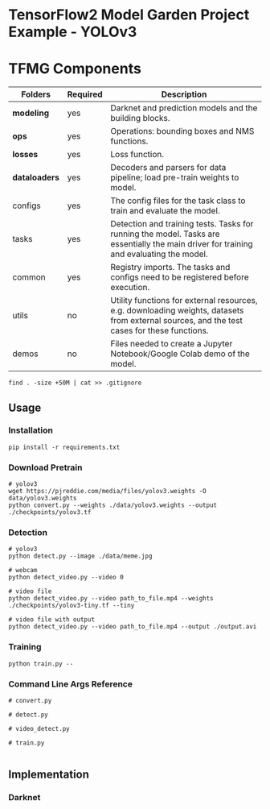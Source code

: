 # TensorFlow2 Model Garden Project Example - YOLOv3 

# TFMG Components


| Folders      | Required | Description                                                                                                                     |
|-------------|----------|---------------------------------------------------------------------------------------------------------------------------------|
| **modeling** | yes      | Darknet and prediction models and the building blocks.                                                                          |
| **ops**     | yes      | Operations: bounding boxes and NMS functions.                                                                                    |
| **losses**      | yes      | Loss function.                                                                                                                |
| **dataloaders** | yes      | Decoders and parsers for data pipeline; load pre-train weights to model.                                                       |
| configs     | yes      | The  config  files for the task class to train and evaluate the model.                                                             |
| tasks       | yes      | Detection and training tests. Tasks for running the model. Tasks are essentially the main driver for training and evaluating the model.      |
| common      | yes      | Registry imports. The tasks and configs need to be registered before execution.                                                          |
| utils       | no       | Utility functions for external resources,  e.g. downloading weights, datasets from external sources, and the test cases for these functions. |
| demos       | no       | Files needed to create a Jupyter Notebook/Google Colab demo of the model. |



```
find . -size +50M | cat >> .gitignore
```

## Usage
### Installation

```
pip install -r requirements.txt
```

### Download Pretrain 

```
# yolov3
wget https://pjreddie.com/media/files/yolov3.weights -O data/yolov3.weights
python convert.py --weights ./data/yolov3.weights --output ./checkpoints/yolov3.tf
```

### Detection

```
# yolov3
python detect.py --image ./data/meme.jpg

# webcam
python detect_video.py --video 0

# video file
python detect_video.py --video path_to_file.mp4 --weights ./checkpoints/yolov3-tiny.tf --tiny

# video file with output
python detect_video.py --video path_to_file.mp4 --output ./output.avi
```

### Training

```
python train.py --
```

### Command Line Args Reference

```
# convert.py

# detect.py

# video_detect.py

# train.py


```

## Implementation 


### Darknet

